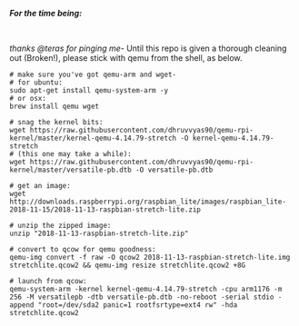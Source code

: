 
***For the time being:***

<br>
    
*thanks @teras for pinging me-* Until this repo is given a thorough cleaning out (Broken!), please stick with qemu from the shell, as below.

```shell script
# make sure you've got qemu-arm and wget-
# for ubuntu:
sudo apt-get install qemu-system-arm -y
# or osx:
brew install qemu wget 

# snag the kernel bits:
wget https://raw.githubusercontent.com/dhruvvyas90/qemu-rpi-kernel/master/kernel-qemu-4.14.79-stretch -O kernel-qemu-4.14.79-stretch 
# (this one may take a while):
wget https://raw.githubusercontent.com/dhruvvyas90/qemu-rpi-kernel/master/versatile-pb.dtb -O versatile-pb.dtb

# get an image:
wget http://downloads.raspberrypi.org/raspbian_lite/images/raspbian_lite-2018-11-15/2018-11-13-raspbian-stretch-lite.zip

# unzip the zipped image:
unzip "2018-11-13-raspbian-stretch-lite.zip" 

# convert to qcow for qemu goodness:
qemu-img convert -f raw -O qcow2 2018-11-13-raspbian-stretch-lite.img stretchlite.qcow2 && qemu-img resize stretchlite.qcow2 +8G

# launch from qcow:
qemu-system-arm -kernel kernel-qemu-4.14.79-stretch -cpu arm1176 -m 256 -M versatilepb -dtb versatile-pb.dtb -no-reboot -serial stdio -append "root=/dev/sda2 panic=1 rootfsrtype=ext4 rw" -hda stretchlite.qcow2
```